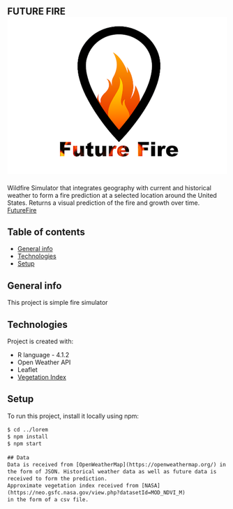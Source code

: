 FUTURE FIRE 
![FutureFire](https://github.com/cs-105/R/blob/Claire/FutureFireLogo.png)
---
Wildfire Simulator that integrates geography with current and historical weather to form a fire prediction at a selected location around the United States. Returns a visual prediction of the fire and growth over time. [FutureFire](https://firemap.shinyapps.io/fireMapApp/)

## Table of contents
* [General info](#general-info)
* [Technologies](#technologies)
* [Setup](#setup)

## General info
This project is simple fire simulator
	
## Technologies
Project is created with:
* R language - 4.1.2
* Open Weather API
* Leaflet
* [Vegetation Index](https://neo.gsfc.nasa.gov/view.php?datasetId=MOD_NDVI_M)
	
## Setup
To run this project, install it locally using npm:

```
$ cd ../lorem
$ npm install
$ npm start

## Data
Data is received from [OpenWeatherMap](https://openweathermap.org/) in the form of JSON. Historical weather data as well as future data is received to form the prediction.
Approximate vegetation index received from [NASA](https://neo.gsfc.nasa.gov/view.php?datasetId=MOD_NDVI_M)
in the form of a csv file. 
